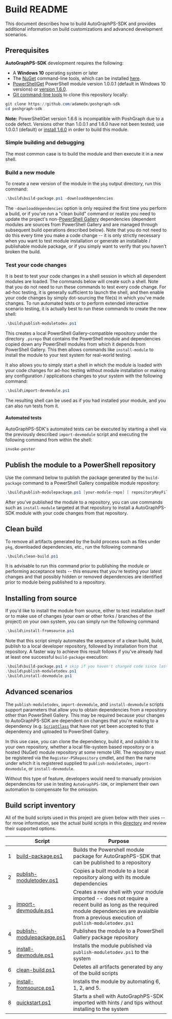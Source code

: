 Build README
============

This document describes how to build AutoGraphPS-SDK and provides additional information on build customizations and advanced development scenarios.

## Prerequisites

**AutoGraphPS-SDK** development requires the following:

* A **Windows 10** operating system or later
* The [NuGet](https://nuget.org) command-line tools, which can be installed [here](https://dist.nuget.org/win-x86-commandline/latest/nuget.exe).
* [PowerShellGet](https://www.powershellgallery.com/packages/PowerShellGet) PowerShell module version 1.0.0.1 (default in Windows 10 versions) or [version 1.6.0](https://www.powershellgallery.com/packages/PowerShellGet/1.6.0).
* [Git command-line tools](https://git-for-windows.github.io/) to clone this repository locally:

```powershell
git clone https://github.com/adamedx/poshgraph-sdk
cd poshgraph-sdk
```

**Note:** PowerShellGet version 1.6.6 is incompatible with PoshGraph due to a code defect. Versions other than 1.0.0.1 and 1.6.0 have not been tested; use 1.0.0.1 (default) or [install 1.6.0](https://www.powershellgallery.com/packages/PowerShellGet/1.6.0) in order to build this module.

### Simple building and debugging
The most common case is to build the module and then execute it in a new shell.

### Build a new module
To create a new version of the module in the `pkg` output directory, run this command:

```powershell
.\build\build-package.ps1 -downloaddependencies
```

The `-downloaddependencies` option is only required the first time you perform a build, or if you've run a "clean build" command or realize you need to update the project's non-[PowerShell Gallery](https://powershellgallery.com) dependencies (dependent modules are sources from PowerShell Gallery and are managed through subsequent build operations described below). Note that you do not need to do this every time you make a code change -- it is only strictly necessary when you want to test module installation or generate an installable / publishable module package, or if you simply want to verify that you haven't broken the build.

### Test your code changes
It is best to test your code changes in a shell session in which all dependent modules are loaded. The commands below will create such a shell. Note that you do not need to run these commands to test every code change. For ad-hoc testing, it is generally sufficient to launch the shell, and then enable your code changes by simply dot-sourcing the file(s) in which you've made changes. To run automated tests or to perform extended interactive scenario testing, it is actually best to run these commands to create the new shell:

```powershell
.\build\publish-moduletodev.ps1
```

This creates a local PowerShell Gallery-compatible repository under the directory `.psrepo` that contains the PowerShell module and dependencies copied down any PowerShell modules from which it depends from PowerShell Gallery. This then allows commands like `install-module` to install the module to your test system for real-world testing.

It also allows you to simply start a shell in which the module is loaded with your code changes for ad-hoc testing without module installation or making any configuration / applications changes to your system with the following command:

```powershell
.\build\import-devmodule.ps1
```

The resulting shell can be used as if you had installed your module, and you can also run tests from it.

#### Automated tests
AutoGraphPS-SDK's automated tests can be executed by starting a shell via the previously described `import-devmodule` script and executing the following command from within the shell:

```powershell
invoke-pester
```

## Publish the module to a PowerShell repository
Use the command below to publish the package generated by the `build-package` command to a PowerShell Gallery compatible module repository:

```powershell
.\build\publish-modulepackage.ps1 [your-module-repo] [ repositoryKeyFile your-access-key-if-needed]
```

After you've published the module to a repository, you can use commands such as `install-module` targeted at that repository to install a AutoGraphPS-SDK module with your code changes from that repository.

## Clean build
To remove all artifacts generated by the build process such as files under `pkg`, downloaded dependencies, etc., run the following command

```powershell
.\build\clean-build.ps1
```

It is advisable to run this command prior to publishing the module or performing acceptance tests -- this ensures that you're testing your latest changes and that possibly hidden or removed dependencies are identified prior to module being published to a repository.

## Installing from source
If you'd like to install the module from source, either to test installation itself or to make use of changes (your own or other forks / branches of the project) on your own system, you can simply run the following command

```powershell
.\build\install-fromsource.ps1
```

Note that this script simply automates the sequence of a clean build, build, publish to a local developer repository, followed by installation from that repository. A faster way to achieve this result follows if you've already had at least one successful `build-package` execution:

```powershell
.\build\build-package.ps1 # skip if you haven't changed code since last build-package
.\build\publish-moduletodev.ps1
.\build\install-devmodule.ps1
```

## Advanced scenarios
The `publish-moduletodev`, `import-devmodule`, and `install-devmodule` scripts support parameters that allow you to obtain dependencies from a repository other than PowerShell Gallery. This may be required because your changes to AutoGraphPS-SDK are dependent on changes that you're making to a dependency (e.g. [`ScriptClass`](https://github.com/adamedx/scriptclass) that have not yet been accepted to that dependency and uploaded to PowerShell Gallery.

In this use case, you can clone the dependency, build it, and publish it to your own repository, whether a local file-system based repository or a hosted (NuGet) module repository at some remote URI. The repository must be registered via the `Register-PSRepository` cmdlet, and then the name under which it is registered supplied to `publish-moduletodev`, `import-devmodule`, or `install-devmodule`.

Without this type of feature, developers would need to manually provision dependencies for use in testing `AutoGraphPS-SDK`, or implement their own automation to compensate for the omission.

## Build script inventory

All of the build scripts used in this project are given below with their uses -- for mroe information, see the actual build scripts in this [directory](.) and review their supported options.

|   | Script                         | Purpose                                                                                           |
|---|--------------------------------|---------------------------------------------------------------------------------------------------|
| 1 | [build-package.ps1](build-package.ps1)         | Builds the Powershell module package for AutoGraphPS-SDK that can be published to a repository      |
| 2 | [publish-moduletodev.ps1](publish-moduletodev.ps1)   | Copies a built module to a local repository along with its module dependencies                    |
| 3 | [import-devmodule.ps1](import-devmodule.ps1)      | Creates a new shell with your module imported -- does not require a recent build as long as the required module dependencies are avaialble from a previous execution of `publish-moduletodev.ps1`                                           |
| 4 | [publish-modulepackage.ps1](publish-modulepackage.ps1) | Publishes the module to a PowerShell Gallery package repository                                   |
| 5 | [install-devmodule.ps1](install-devmodule.ps1)     | Installs the module published via `publish-moduletodev.ps1` to the system                    |
| 6 | [clean-build.ps1](clean-build.ps1)           | Deletes all artifacts generated by any of the build scripts                                       |
| 7 | [install-fromsource.ps1](install-fromsource.ps1)    | Installs the module by automating 6, 1, 2, and 5.                                                 |
| 8 | [quickstart.ps1](quickstart.ps1)            | Starts a shell with AutoGraphPS-SDK imported with hints / and tips without installing to the system |

